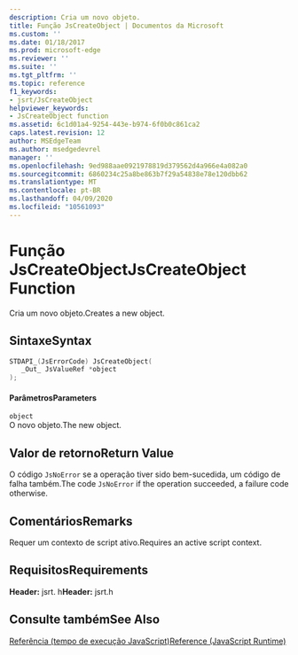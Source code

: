 ```yaml
---
description: Cria um novo objeto.
title: Função JsCreateObject | Documentos da Microsoft
ms.custom: ''
ms.date: 01/18/2017
ms.prod: microsoft-edge
ms.reviewer: ''
ms.suite: ''
ms.tgt_pltfrm: ''
ms.topic: reference
f1_keywords:
- jsrt/JsCreateObject
helpviewer_keywords:
- JsCreateObject function
ms.assetid: 6c1d01a4-9254-443e-b974-6f0b0c861ca2
caps.latest.revision: 12
author: MSEdgeTeam
ms.author: msedgedevrel
manager: ''
ms.openlocfilehash: 9ed988aae0921978819d379562d4a966e4a082a0
ms.sourcegitcommit: 6860234c25a8be863b7f29a54838e78e120dbb62
ms.translationtype: MT
ms.contentlocale: pt-BR
ms.lasthandoff: 04/09/2020
ms.locfileid: "10561093"
---
```

# <span data-ttu-id="56f3d-103">Função JsCreateObject</span><span class="sxs-lookup"><span data-stu-id="56f3d-103">JsCreateObject Function</span></span>
<span data-ttu-id="56f3d-104">Cria um novo objeto.</span><span class="sxs-lookup"><span data-stu-id="56f3d-104">Creates a new object.</span></span>
  
## <span data-ttu-id="56f3d-105">Sintaxe</span><span class="sxs-lookup"><span data-stu-id="56f3d-105">Syntax</span></span>  
  
```cpp  
STDAPI_(JsErrorCode) JsCreateObject(  
   _Out_ JsValueRef *object  
);  
```  
  
#### <span data-ttu-id="56f3d-106">Parâmetros</span><span class="sxs-lookup"><span data-stu-id="56f3d-106">Parameters</span></span>  
 `object`  
 <span data-ttu-id="56f3d-107">O novo objeto.</span><span class="sxs-lookup"><span data-stu-id="56f3d-107">The new object.</span></span>  
  
## <span data-ttu-id="56f3d-108">Valor de retorno</span><span class="sxs-lookup"><span data-stu-id="56f3d-108">Return Value</span></span>  
 <span data-ttu-id="56f3d-109">O código `JsNoError` se a operação tiver sido bem-sucedida, um código de falha também.</span><span class="sxs-lookup"><span data-stu-id="56f3d-109">The code `JsNoError` if the operation succeeded, a failure code otherwise.</span></span>  
  
## <span data-ttu-id="56f3d-110">Comentários</span><span class="sxs-lookup"><span data-stu-id="56f3d-110">Remarks</span></span>  
 <span data-ttu-id="56f3d-111">Requer um contexto de script ativo.</span><span class="sxs-lookup"><span data-stu-id="56f3d-111">Requires an active script context.</span></span>  
  
## <span data-ttu-id="56f3d-112">Requisitos</span><span class="sxs-lookup"><span data-stu-id="56f3d-112">Requirements</span></span>  
 <span data-ttu-id="56f3d-113">**Header:** jsrt. h</span><span class="sxs-lookup"><span data-stu-id="56f3d-113">**Header:** jsrt.h</span></span>  
  
## <span data-ttu-id="56f3d-114">Consulte também</span><span class="sxs-lookup"><span data-stu-id="56f3d-114">See Also</span></span>  
 [<span data-ttu-id="56f3d-115">Referência (tempo de execução JavaScript)</span><span class="sxs-lookup"><span data-stu-id="56f3d-115">Reference (JavaScript Runtime)</span></span>](../chakra-hosting/reference-javascript-runtime.md)